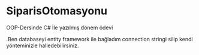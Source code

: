 # SiparisOtomasyonu
OOP-Dersinde C# İle yazılmış  dönem ödevi


.Ben databaseyi entity framework ile bağladım connection stringi silip kendi yönteminizle halledebilirsiniz.

